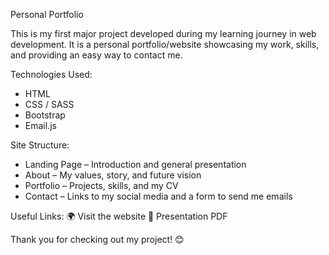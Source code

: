Personal Portfolio

This is my first major project developed during my learning journey in web development. It is a personal portfolio/website showcasing my work, skills, and providing an easy way to contact me.

Technologies Used:
- HTML
- CSS / SASS
- Bootstrap
- Email.js

Site Structure:
- Landing Page – Introduction and general presentation
- About – My values, story, and future vision
- Portfolio – Projects, skills, and my CV
- Contact – Links to my social media and a form to send me emails

Useful Links:
🌍 Visit the website
📄 Presentation PDF

Thank you for checking out my project! 😊